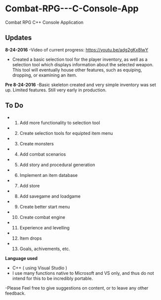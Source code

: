 # Combat-RPG---C-Console-App
Combat RPG C++ Console Application

**Updates**
-
**8-24-2016**
-Video of current progress: https://youtu.be/adg2gKx8lwY
- Created a basic selection tool for the player inventory, as well as a selection tool which displays information about the selected weapon.
  This tool will eventually house other features, such as equiping, dropping, or examining an item. 

**Pre 8-24-2016**
-Basic skeleton created and very simple inventory was set up. Limited features. Still very early in production. 

**To Do**
-
- 1) Add more functionality to selection tool
- 2) Create selection tools for equipted item menu
- 3) Create monsters
- 4) Add combat scenarios
- 5) Add story and procedural generation
- 6) Implement an item database
- 7) Add store
- 8) Add savegame and loadgame
- 9) Create better start menu
- 10) Create combat engine
- 11) Experience and levelling
- 12) Item drops
- 13) Goals, achivements, etc.

**Language used** 
- C++ ( using Visual Studio )
- I use many functions native to Microsoft and VS only, and thus do not intend for this to be incredibly portable.

-Please Feel free to give suggestions on content, or to leave any other feedback. 

